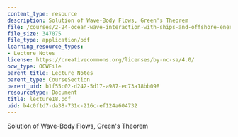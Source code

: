 ```yaml
---
content_type: resource
description: Solution of Wave-Body Flows, Green's Theorem
file: /courses/2-24-ocean-wave-interaction-with-ships-and-offshore-energy-systems-13-022-spring-2002/b4c0f1d7da38731c216cef124a604732_lecture18.pdf
file_size: 347075
file_type: application/pdf
learning_resource_types:
- Lecture Notes
license: https://creativecommons.org/licenses/by-nc-sa/4.0/
ocw_type: OCWFile
parent_title: Lecture Notes
parent_type: CourseSection
parent_uid: b1f55c02-d242-5d17-a987-ec73a18bb098
resourcetype: Document
title: lecture18.pdf
uid: b4c0f1d7-da38-731c-216c-ef124a604732
---
```

Solution of Wave-Body Flows, Green's Theorem